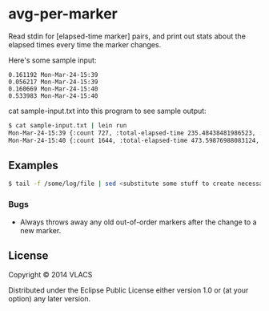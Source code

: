 # avg-per-marker
Read stdin for [elapsed-time marker] pairs, and print out stats about the elapsed times every time the marker changes.

Here's some sample input:
```text
0.161192 Mon-Mar-24-15:39
0.056217 Mon-Mar-24-15:39
0.160669 Mon-Mar-24-15:40
0.533983 Mon-Mar-24-15:40
```

cat sample-input.txt into this program to see sample output:
```bash
$ cat sample-input.txt | lein run
Mon-Mar-24-15:39 {:count 727, :total-elapsed-time 235.48438481986523, :average-elapsed-time 0.3239124963134322}
Mon-Mar-24-15:40 {:count 1644, :total-elapsed-time 473.59876988083124, :average-elapsed-time 0.28807711063310903}
```


## Examples

```bash
$ tail -f /some/log/file | sed <substitute some stuff to create necessary "n marker" format> | java -jar avg-per-min-0.1.0-standalone.jar
```
### Bugs
* Always throws away any old out-of-order markers after the change to a new marker.

## License

Copyright © 2014 VLACS

Distributed under the Eclipse Public License either version 1.0 or (at
your option) any later version.
